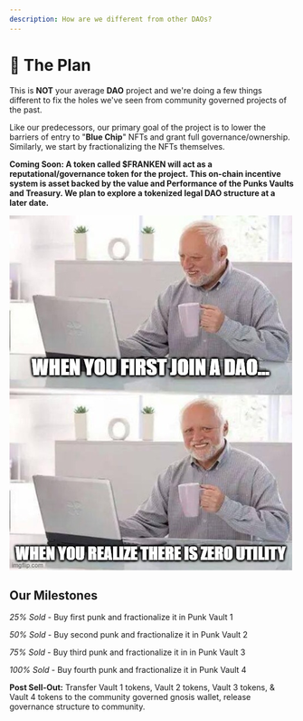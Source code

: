 ```yaml
---
description: How are we different from other DAOs?
---
```


# 🎯 The Plan

This is **NOT** your average **DAO** project and we're doing a few things different to fix the holes we've seen from community governed projects of the past.

Like our predecessors, our primary goal of the project is to lower the barriers of entry to "**Blue Chip**" NFTs and grant full governance/ownership. Similarly, we start by fractionalizing the NFTs themselves.

**Coming Soon: A token called $FRANKEN will act as a reputational/governance token for the project. This on-chain incentive system is asset backed by the value and Performance of the Punks Vaults and Treasury. We plan to explore a tokenized legal DAO structure at a later date.**&#x20;

![](../../.gitbook/assets/meme2.jpg)

## Our Milestones

_25% Sold_ - Buy first punk and fractionalize it in Punk Vault 1

_50% Sold_ - Buy second punk and fractionalize it in Punk Vault 2

_75% Sold_ - Buy third punk and fractionalize it in in Punk Vault 3

_100% Sold_ - Buy fourth punk and fractionalize it in Punk Vault 4

**Post Sell-Out:** Transfer Vault 1 tokens, Vault 2 tokens, Vault 3 tokens, & Vault 4 tokens to the community governed gnosis wallet, release governance structure to community.
